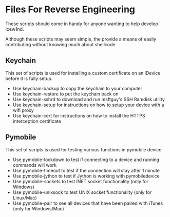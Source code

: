 Files For Reverse Engineering
=============================

These scripts should come in handy for anyone wanting to help develop Icew1nd.

Although these scripts may seem simple, the provide a means of easily contributing without knowing much about shellcode.

Keychain
--------

This set of scripts is used for installing a custom certificate on an iDevice before it is fully setup.

+ Use keychain-backup to copy the keychain to your computer
+ Use keychain-restore to put the keychain back on
+ Use keychain-sshrd to download and run msftguy's SSH Ramdisk utility
+ Use keychain-setup for instructions on how to setup your device with a wifi proxy
+ Use keychain-cert for instructions on how to install the HTTPS interception certificate

Pymobile
--------

This set of scripts is used for testing various functions in pymobile device

+ Use pymobile-lockdown to test if connecting to a device and running commands will work
+ Use pymobile-timeout  to test if the connection will stay after 1 minute
+ Use pymobile-jython   to test if Jython is working with pymobiledevice
+ Use pymobile-sockets  to test INET socket functionality (only for Windows)
+ Use pymobile-unixsock to test UNIX socket functionality (only for Linux/Mac)
+ Use pymobile-pair     to see all devices that have been paired with iTunes (only for Windows/Mac)
